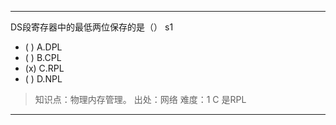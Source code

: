 ---
DS段寄存器中的最低两位保存的是（） s1
- ( ) A.DPL
- ( ) B.CPL
- (x) C.RPL
- ( ) D.NPL

> 知识点：物理内存管理。
> 出处：网络
> 难度：1
> C 是RPL


---